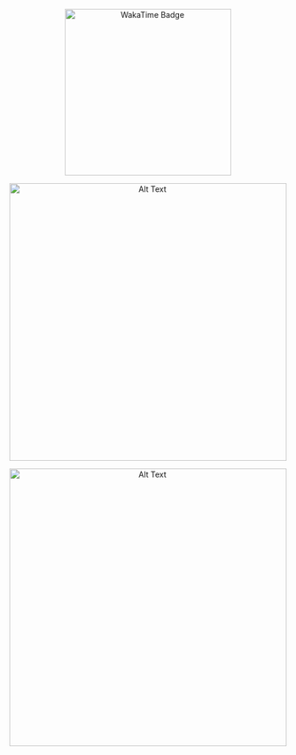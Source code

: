 <p align="center">
  <a href="https://wakatime.com/@eeb3dfb4-6a99-4673-8148-202e3cd8f6d2">
    <img src="https://wakatime.com/badge/user/eeb3dfb4-6a99-4673-8148-202e3cd8f6d2.svg" alt="WakaTime Badge" width="300"/>
  </a>
</p>

<p align="center">
  <a href="https://wakatime.com/@eeb3dfb4-6a99-4673-8148-202e3cd8f6d2">
    <img src="https://wakatime.com/share/@rahul_panchal/a00bcbf2-6d50-488d-a70e-e628d0defdf7.png" alt="Alt Text" width="500"/>
  </a>
</p>

<p align="center">
  <a href="https://wakatime.com/@eeb3dfb4-6a99-4673-8148-202e3cd8f6d2">
    <img src="https://wakatime.com/share/@rahul_panchal/4e7096f8-86c1-4304-ae1c-6fdd2a7647d3.svg" alt="Alt Text" width="500"/>
  </a>
</p>
